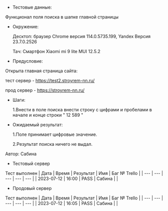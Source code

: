 * Тестовые данные:

 Функционал поля поиска в шапке главной страницы
 
* Окружение: 

	Десктоп: браузер Chrome версия 114.0.5735.199, Yandex Версия 23.7.0.2526
	
	Тач: Cмартфон Xiaomi mi 9 lite MUI 12.5.2
 
* Предусловие:

 Открыта главная страница сайта:
 
 тест сервер - https://test2.stroyrem-nn.ru/ 
 
 прод сервер - https://stroyrem-nn.ru/

* Шаги:

  1.Внести в поле поиска внести строку с цифрами и пробелами в начале и конце строки " 12 589 "

* Ожидаемый результат:

  1.Поле принимает цифровые значение.
  
  2.Результат поиска ничего не выдал.


Автор: Сабина

* Тестовый сервер 

Тест выполнен
| Дата | Время | Результат | Имя | Баг № Trello |
| --- | --- | --- | --- | --- |
| 2023-07-12 | 16:00 | PASS | Сабина |   | 

* Продовый сервер

Тест выполнен
| Дата | Время | Результат | Имя | Баг № Trello |
| --- | --- | --- | --- | --- |
| 2023-07-12 | 16:05 | PASS | Сабина |   | 
